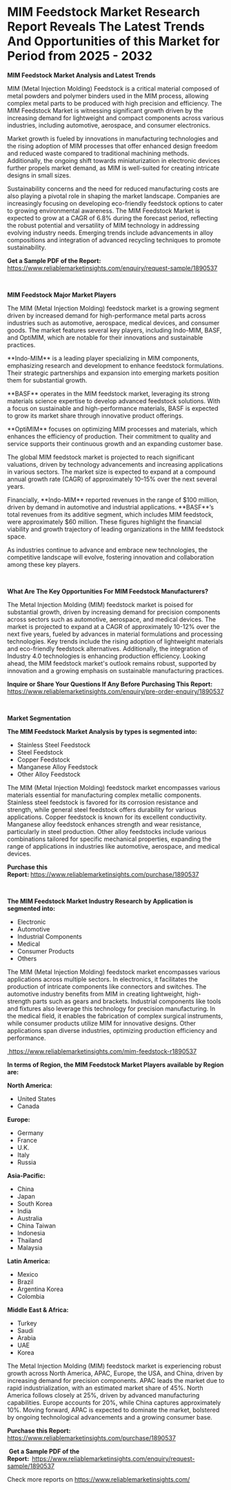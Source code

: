 <p><h1>MIM Feedstock Market Research Report Reveals The Latest Trends And Opportunities of this Market for Period from 2025 - 2032</h1></p><p><strong>MIM Feedstock Market Analysis and Latest Trends</strong></p>
<p><p>MIM (Metal Injection Molding) Feedstock is a critical material composed of metal powders and polymer binders used in the MIM process, allowing complex metal parts to be produced with high precision and efficiency. The MIM Feedstock Market is witnessing significant growth driven by the increasing demand for lightweight and compact components across various industries, including automotive, aerospace, and consumer electronics.</p><p>Market growth is fueled by innovations in manufacturing technologies and the rising adoption of MIM processes that offer enhanced design freedom and reduced waste compared to traditional machining methods. Additionally, the ongoing shift towards miniaturization in electronic devices further propels market demand, as MIM is well-suited for creating intricate designs in small sizes.</p><p>Sustainability concerns and the need for reduced manufacturing costs are also playing a pivotal role in shaping the market landscape. Companies are increasingly focusing on developing eco-friendly feedstock options to cater to growing environmental awareness. The MIM Feedstock Market is expected to grow at a CAGR of 6.8% during the forecast period, reflecting the robust potential and versatility of MIM technology in addressing evolving industry needs. Emerging trends include advancements in alloy compositions and integration of advanced recycling techniques to promote sustainability.</p></p>
<p><strong>Get a Sample PDF of the Report:&nbsp;</strong> <a href="https://www.reliablemarketinsights.com/enquiry/request-sample/1890537?utm_campaign=3571&utm_medium=2&utm_source=Github&utm_content=ia&utm_term=02042025&utm_id=mim-feedstock">https://www.reliablemarketinsights.com/enquiry/request-sample/1890537</a></p>
<p>&nbsp;</p>
<p><strong>MIM Feedstock Major Market Players</strong></p>
<p><p>The MIM (Metal Injection Molding) feedstock market is a growing segment driven by increased demand for high-performance metal parts across industries such as automotive, aerospace, medical devices, and consumer goods. The market features several key players, including Indo-MIM, BASF, and OptiMIM, which are notable for their innovations and sustainable practices.</p><p>**Indo-MIM** is a leading player specializing in MIM components, emphasizing research and development to enhance feedstock formulations. Their strategic partnerships and expansion into emerging markets position them for substantial growth.</p><p>**BASF** operates in the MIM feedstock market, leveraging its strong materials science expertise to develop advanced feedstock solutions. With a focus on sustainable and high-performance materials, BASF is expected to grow its market share through innovative product offerings.</p><p>**OptiMIM** focuses on optimizing MIM processes and materials, which enhances the efficiency of production. Their commitment to quality and service supports their continuous growth and an expanding customer base.</p><p>The global MIM feedstock market is projected to reach significant valuations, driven by technology advancements and increasing applications in various sectors. The market size is expected to expand at a compound annual growth rate (CAGR) of approximately 10–15% over the next several years.</p><p>Financially, **Indo-MIM** reported revenues in the range of $100 million, driven by demand in automotive and industrial applications. **BASF**’s total revenues from its additive segment, which includes MIM feedstock, were approximately $60 million. These figures highlight the financial viability and growth trajectory of leading organizations in the MIM feedstock space.</p><p>As industries continue to advance and embrace new technologies, the competitive landscape will evolve, fostering innovation and collaboration among these key players.</p></p>
<p>&nbsp;</p>
<p><strong>What Are The Key Opportunities For MIM Feedstock Manufacturers?</strong></p>
<p><p>The Metal Injection Molding (MIM) feedstock market is poised for substantial growth, driven by increasing demand for precision components across sectors such as automotive, aerospace, and medical devices. The market is projected to expand at a CAGR of approximately 10-12% over the next five years, fueled by advances in material formulations and processing technologies. Key trends include the rising adoption of lightweight materials and eco-friendly feedstock alternatives. Additionally, the integration of Industry 4.0 technologies is enhancing production efficiency. Looking ahead, the MIM feedstock market's outlook remains robust, supported by innovation and a growing emphasis on sustainable manufacturing practices.</p></p>
<p><strong>Inquire or Share Your Questions If Any Before Purchasing This Report:</strong> <a href="https://www.reliablemarketinsights.com/enquiry/pre-order-enquiry/1890537?utm_campaign=3571&utm_medium=2&utm_source=Github&utm_content=ia&utm_term=02042025&utm_id=mim-feedstock">https://www.reliablemarketinsights.com/enquiry/pre-order-enquiry/1890537</a></p>
<p>&nbsp;</p>
<p><strong>Market Segmentation</strong></p>
<p><strong>The MIM Feedstock Market Analysis by types is segmented into:</strong></p>
<p><ul><li>Stainless Steel Feedstock</li><li>Steel Feedstock</li><li>Copper Feedstock</li><li>Manganese Alloy Feedstock</li><li>Other Alloy Feedstock</li></ul></p>
<p><p>The MIM (Metal Injection Molding) feedstock market encompasses various materials essential for manufacturing complex metallic components. Stainless steel feedstock is favored for its corrosion resistance and strength, while general steel feedstock offers durability for various applications. Copper feedstock is known for its excellent conductivity. Manganese alloy feedstock enhances strength and wear resistance, particularly in steel production. Other alloy feedstocks include various combinations tailored for specific mechanical properties, expanding the range of applications in industries like automotive, aerospace, and medical devices.</p></p>
<p><strong>Purchase this Report:&nbsp;</strong><a href="https://www.reliablemarketinsights.com/purchase/1890537?utm_campaign=3571&utm_medium=2&utm_source=Github&utm_content=ia&utm_term=02042025&utm_id=mim-feedstock">https://www.reliablemarketinsights.com/purchase/1890537</a></p>
<p>&nbsp;</p>
<p><strong>The MIM Feedstock Market Industry Research by Application is segmented into:</strong></p>
<p><ul><li>Electronic</li><li>Automotive</li><li>Industrial Components</li><li>Medical</li><li>Consumer Products</li><li>Others</li></ul></p>
<p><p>The MIM (Metal Injection Molding) feedstock market encompasses various applications across multiple sectors. In electronics, it facilitates the production of intricate components like connectors and switches. The automotive industry benefits from MIM in creating lightweight, high-strength parts such as gears and brackets. Industrial components like tools and fixtures also leverage this technology for precision manufacturing. In the medical field, it enables the fabrication of complex surgical instruments, while consumer products utilize MIM for innovative designs. Other applications span diverse industries, optimizing production efficiency and performance.</p></p>
<p><a href="https://www.reliablemarketinsights.com/mim-feedstock-r1890537?utm_campaign=3571&utm_medium=2&utm_source=Github&utm_content=ia&utm_term=02042025&utm_id=mim-feedstock">&nbsp;https://www.reliablemarketinsights.com/mim-feedstock-r1890537</a></p>
<p><strong>In terms of Region, the MIM Feedstock Market Players available by Region are:</strong></p>
<p>
    <p> <strong> North America: </strong>
        <ul>
            <li>United States</li>
            <li>Canada</li>
        </ul>
        </p> 
    <p> <strong> Europe: </strong>
        <ul>
            <li>Germany</li>
            <li>France</li>
            <li>U.K.</li>
            <li>Italy</li>
            <li>Russia</li>
        </ul>
        </p> 
    <p> <strong> Asia-Pacific: </strong>
        <ul>
            <li>China</li>
            <li>Japan</li>
            <li>South Korea</li>
            <li>India</li>
            <li>Australia</li>
            <li>China Taiwan</li>
            <li>Indonesia</li>
            <li>Thailand</li>
            <li>Malaysia</li>
        </ul>
        </p> 
    <p> <strong> Latin America: </strong>
        <ul>
            <li>Mexico</li>
            <li>Brazil</li>
            <li>Argentina Korea</li>
            <li>Colombia</li>
        </ul>
        </p> 
    <p> <strong> Middle East & Africa: </strong>
        <ul>
            <li>Turkey</li>
            <li>Saudi</li>
            <li>Arabia</li>
            <li>UAE</li>
            <li>Korea</li>
        </ul>
    </p>
    </p>
<p><p>The Metal Injection Molding (MIM) feedstock market is experiencing robust growth across North America, APAC, Europe, the USA, and China, driven by increasing demand for precision components. APAC leads the market due to rapid industrialization, with an estimated market share of 45%. North America follows closely at 25%, driven by advanced manufacturing capabilities. Europe accounts for 20%, while China captures approximately 10%. Moving forward, APAC is expected to dominate the market, bolstered by ongoing technological advancements and a growing consumer base.</p></p>
<p><strong>Purchase this Report: </strong><a href="https://www.reliablemarketinsights.com/purchase/1890537?utm_campaign=3571&utm_medium=2&utm_source=Github&utm_content=ia&utm_term=02042025&utm_id=mim-feedstock">https://www.reliablemarketinsights.com/purchase/1890537</a></p>
<p>&nbsp;<strong>Get a Sample PDF of the Report:&nbsp;&nbsp;</strong><a href="https://www.reliablemarketinsights.com/enquiry/request-sample/1890537?utm_campaign=3571&utm_medium=2&utm_source=Github&utm_content=ia&utm_term=02042025&utm_id=mim-feedstock">https://www.reliablemarketinsights.com/enquiry/request-sample/1890537</a></p>
<p><strong></strong></p>
<p>Check more reports on <a href="https://www.reliablemarketinsights.com/?utm_campaign=3571&utm_medium=2&utm_source=Github&utm_content=ia&utm_term=02042025&utm_id=mim-feedstock">https://www.reliablemarketinsights.com/</a></p>